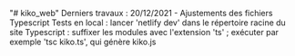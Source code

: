 "# kiko_web"
Derniers travaux : 20/12/2021 - Ajustements des fichiers Typescript 
Tests en local : lancer 'netlify dev' dans le répertoire racine du site
Typescript : suffixer les modules avec l'extension 'ts' ; exécuter par exemple 'tsc kiko.ts', qui génère kiko.js